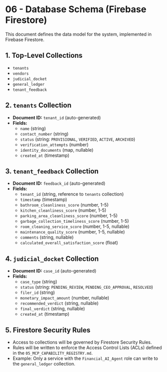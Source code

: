 # 06 - Database Schema (Firebase Firestore)

This document defines the data model for the system, implemented in Firebase Firestore.

## 1. Top-Level Collections

- `tenants`
- `vendors`
- `judicial_docket`
- `general_ledger`
- `tenant_feedback`

## 2. `tenants` Collection

- **Document ID:** `tenant_id` (auto-generated)
- **Fields:**
    - `name` (string)
    - `contact_number` (string)
    - `status` (string: `PROVISIONAL`, `VERIFIED`, `ACTIVE`, `ARCHIVED`)
    - `verification_attempts` (number)
    - `identity_documents` (map, nullable)
    - `created_at` (timestamp)

## 3. `tenant_feedback` Collection

- **Document ID:** `feedback_id` (auto-generated)
- **Fields:**
    - `tenant_id` (string, reference to `tenants` collection)
    - `timestamp` (timestamp)
    - `bathroom_cleanliness_score` (number, 1-5)
    - `kitchen_cleanliness_score` (number, 1-5)
    - `parking_area_cleanliness_score` (number, 1-5)
    - `garbage_collection_timeliness_score` (number, 1-5)
    - `room_cleaning_service_score` (number, 1-5, nullable)
    - `maintenance_quality_score` (number, 1-5, nullable)
    - `comments` (string, nullable)
    - `calculated_overall_satisfaction_score` (float)

## 4. `judicial_docket` Collection

- **Document ID:** `case_id` (auto-generated)
- **Fields:**
    - `case_type` (string)
    - `status` (string: `PENDING_REVIEW`, `PENDING_CEO_APPROVAL`, `RESOLVED`)
    - `filer_id` (string)
    - `monetary_impact_amount` (number, nullable)
    - `recommended_verdict` (string, nullable)
    - `final_verdict` (string, nullable)
    - `created_at` (timestamp)

## 5. Firestore Security Rules

- Access to collections will be governed by Firestore Security Rules.
- Rules will be written to enforce the Access Control Lists (ACLs) defined in the `05_MCP_CAPABILITY_REGISTRY.md`.
- Example: Only a service with the `Financial_AI_Agent` role can write to the `general_ledger` collection.
